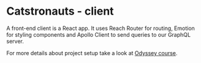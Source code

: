 # Catstronauts - client

A front-end client is a React app.
It uses Reach Router for routing, Emotion for styling components and Apollo Client to send queries to our GraphQL server.

For more details about project setup take a look at [Odyssey course](https://odyssey.apollographql.com/lift-off-part1/feature-overview-and-setup).
